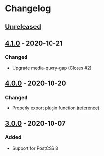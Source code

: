 # Changelog

## [Unreleased][]

## [4.1.0][] - 2020-10-21

### Changed

-   Upgrade media-query-gap (Closes #2)

## [4.0.0][] - 2020-10-20

### Changed

-   Properly export plugin function
    ([reference](https://github.com/postcss/postcss/issues/1441))

## [3.0.0][] - 2020-10-07

### Added

-   Support for PostCSS 8

[unreleased]:
	https://github.com/niksy/postcss-media-query-gap/compare/v3.0.0...HEAD
[3.0.0]: https://github.com/niksy/postcss-media-query-gap/tree/v3.0.0
[unreleased]:
	https://github.com/niksy/postcss-media-query-gap/compare/v4.0.0...HEAD
[4.0.0]: https://github.com/niksy/postcss-media-query-gap/tree/v4.0.0
[unreleased]:
	https://github.com/niksy/postcss-media-query-gap/compare/v4.1.0...HEAD
[4.1.0]: https://github.com/niksy/postcss-media-query-gap/tree/v4.1.0
